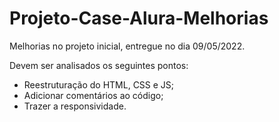 # Projeto-Case-Alura-Melhorias
 Melhorias no projeto inicial, entregue no dia 09/05/2022.

 Devem ser analisados os seguintes pontos:
  - Reestruturação do HTML, CSS e JS;
  - Adicionar comentários ao código;
  - Trazer a responsividade.
